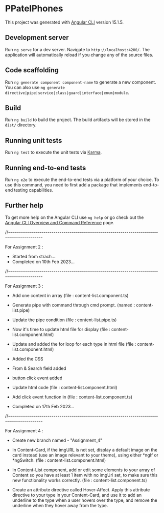 # PPatelPhones

This project was generated with [Angular CLI](https://github.com/angular/angular-cli) version 15.1.5.

## Development server

Run `ng serve` for a dev server. Navigate to `http://localhost:4200/`. The application will automatically reload if you change any of the source files.

## Code scaffolding

Run `ng generate component component-name` to generate a new component. You can also use `ng generate directive|pipe|service|class|guard|interface|enum|module`.

## Build

Run `ng build` to build the project. The build artifacts will be stored in the `dist/` directory.

## Running unit tests

Run `ng test` to execute the unit tests via [Karma](https://karma-runner.github.io).

## Running end-to-end tests

Run `ng e2e` to execute the end-to-end tests via a platform of your choice. To use this command, you need to first add a package that implements end-to-end testing capabilities.

## Further help

To get more help on the Angular CLI use `ng help` or go check out the [Angular CLI Overview and Command Reference](https://angular.io/cli) page.



//-----------------------------------------------------------------------------------------------


For Assignment 2 :

- Started from strach...
- Completed on 10th Feb 2023...


//-----------------------------------------------------------------------------------------------


For Assignment 3 :

- Add one content in array (file : content-list.component.ts)
- Generate pipe with command through cmd prompt. (named : content-list.pipe)

- Update the pipe condition (file : content-list.pipe.ts)
- Now it's time to update html file for display (file : content-list.component.html)

- Update and added the for loop for each type in html file (file : content-list.component.html)
- Added the CSS

- From & Search field added 
- button click event added

- Update html code (file : content-list.omponent.html)
- Add click event function in (file : content-list.component.ts)

- Completed on 17th Feb 2023...


//-----------------------------------------------------------------------------------------------


For Assignment 4 :

- Create new branch named - "Assignment_4"

- In Content-Card, if the imgURL is not set, display a default image on the card
  instead (use an image relevant to your theme), using either *ngIf or *ngSwitch. 
  (file : content-list.component.html)
- In Content-List component, add or edit some elements to your array of Content so you
  have at least 1 item with no imgUrl set, to make sure this new functionality works correctly.
  (file : content-list.component.ts)

- Create an attribute directive called Hover-Affect. Apply this attribute directive to your
  type in your Content-Card, and use it to add an underline to the type when a user
  hovers over the type, and remove the underline when they hover away from the type.



